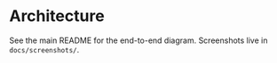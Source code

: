 # Architecture
See the main README for the end-to-end diagram. Screenshots live in `docs/screenshots/`.

